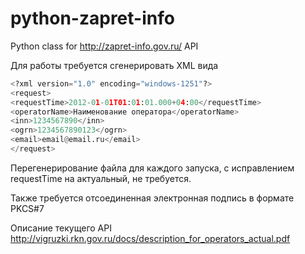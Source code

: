 python-zapret-info
==================

Python class for http://zapret-info.gov.ru/ API

Для работы требуется сгенерировать XML вида

```python
<?xml version="1.0" encoding="windows-1251"?>
<request>
<requestTime>2012-01-01T01:01:01.000+04:00</requestTime>
<operatorName>Наименование оператора</operatorName>
<inn>1234567890</inn>
<ogrn>1234567890123</ogrn>
<email>email@email.ru</email>
</request>
```

Перегенерирование файла для каждого запуска, с исправлением requestTime на актуальный, не требуется.

Также требуется отсоединенная электронная подпись в формате PKCS#7

Описание текущего API http://vigruzki.rkn.gov.ru/docs/description_for_operators_actual.pdf
